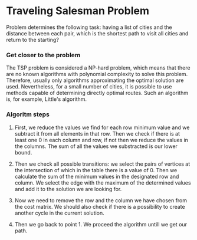 # Traveling Salesman Problem

Problem determines the following task: having a list of cities and the distance between each pair, which is the shortest path to visit all cities and return to the starting?


### Get closer to the problem

The TSP problem is considered a NP-hard problem, which means that there are no known algorithms with polynomial complexity to solve this problem. Therefore, usually only algorithms approximating the optimal solution are used. Nevertheless, for a small number of cities, it is possible to use methods capable of determining directly optimal routes. Such an algorithm is, for example, Little's algorithm.


### Algoritm steps

1. First, we reduce the values we find for each row minimum value and we subtract it from all elements in that row. Then we check if there is at least one 0 in each column and row, if not then we reduce the values in the columns. The sum of all the values we substracted is our lower bound.

2. Then we check all possible transitions: we select the pairs of vertices at the intersection of which in the table there is a value of 0. Then we calculate the sum of the minimum values in the designated row and column. We select the edge with the maximum of the determined values and add it to the solution we are looking for.

3. Now we need to remove the row and the column we have chosen from the cost matrix. We should also check if there is a possibility to create another cycle in the current solution.

4. Then we go back to point 1. We proceed the algorithm untill we get our path.

